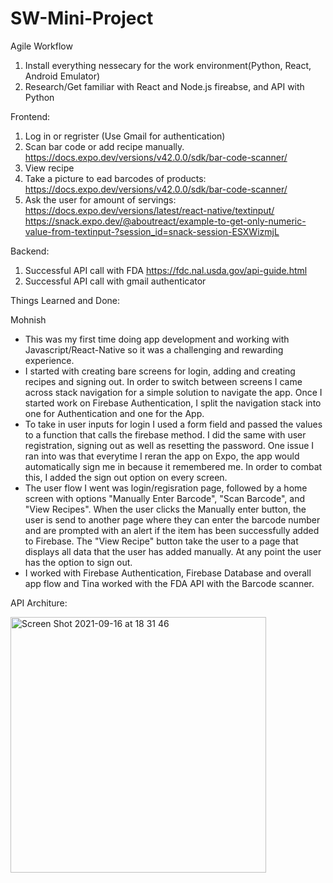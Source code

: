 # SW-Mini-Project

Agile Workflow
1. Install everything nessecary for the work environment(Python, React, Android Emulator)
1. Research/Get familiar with React and Node.js fireabse, and API with Python


Frontend:
1. Log in or regrister (Use Gmail for authentication)
2. Scan bar code or add recipe manually.  https://docs.expo.dev/versions/v42.0.0/sdk/bar-code-scanner/ 
3. View recipe
4. Take a picture to ead barcodes of products: https://docs.expo.dev/versions/v42.0.0/sdk/bar-code-scanner/ 
5. Ask the user for amount of servings: https://docs.expo.dev/versions/latest/react-native/textinput/
 https://snack.expo.dev/@aboutreact/example-to-get-only-numeric-value-from-textinput-?session_id=snack-session-ESXWizmjL


Backend: 
1. Successful API call with FDA https://fdc.nal.usda.gov/api-guide.html
2. Successful API call with gmail authenticator

Things Learned and Done:

Mohnish
- This was my first time doing app development and working with Javascript/React-Native so it was a challenging and rewarding experience. 
- I started with creating bare screens for login, adding and creating recipes and signing out. In order to switch between screens I came across stack navigation for a simple solution to navigate the app. Once I started work on Firebase Authentication, I split the navigation stack into one for Authentication and one for the App. 
- To take in user inputs for login I used a form field and passed the values to a function that calls the firebase method. I did the same with user registration, signing out as well as resetting the password. One issue I ran into was that everytime I reran the app on Expo, the app would automatically sign me in because it remembered me. In order to combat this, I added the sign out option on every screen. 
- The user flow I went was login/regisration page, followed by a home screen with options "Manually Enter Barcode", "Scan Barcode", and "View Recipes". When the user clicks the Manually enter button, the user is send to another page where they can enter the barcode number and are prompted with an alert if the item has been successfully added to Firebase. The "View Recipe" button take the user to a page that displays all data that the user has added manually. At any point the user has the option to sign out. 
- I worked with Firebase Authentication, Firebase Database and overall app flow and Tina worked with the FDA API with the Barcode scanner. 



API Architure: 


<img width="409" alt="Screen Shot 2021-09-16 at 18 31 46" src="https://user-images.githubusercontent.com/90277008/133693983-1f915466-d48b-4794-933f-7ed3e7fe42a2.png">
